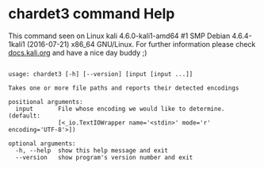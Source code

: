 # chardet3 command Help
 
 This command seen on Linux kali 4.6.0-kali1-amd64 #1 SMP Debian 4.6.4-1kali1 (2016-07-21) x86_64 GNU/Linux. For further information please check [docs.kali.org](docs.kali.org) and have a nice day buddy ;) 

~~~

usage: chardet3 [-h] [--version] [input [input ...]]

Takes one or more file paths and reports their detected encodings

positional arguments:
  input       File whose encoding we would like to determine. (default:
              [<_io.TextIOWrapper name='<stdin>' mode='r' encoding='UTF-8'>])

optional arguments:
  -h, --help  show this help message and exit
  --version   show program's version number and exit

~~~
